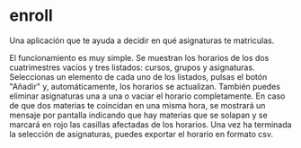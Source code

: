 # enroll
Una aplicación que te ayuda a decidir en qué asignaturas te matriculas.

El funcionamiento es muy simple. Se muestran los horarios de los dos cuatrimestres vacíos y tres listados: cursos, grupos y asignaturas. Seleccionas un elemento de cada uno de los listados, pulsas el botón "Añadir" y, automáticamente, los horarios se actualizan.
También puedes eliminar asignaturas una a una o vaciar el horario completamente.
En caso de que dos materias te coincidan en una misma hora, se mostrará un mensaje por pantalla indicando que hay materias que se solapan y se marcará en rojo las casillas afectadas de los horarios.
Una vez ha terminada la selección de asignaturas, puedes exportar el horario en formato csv.
